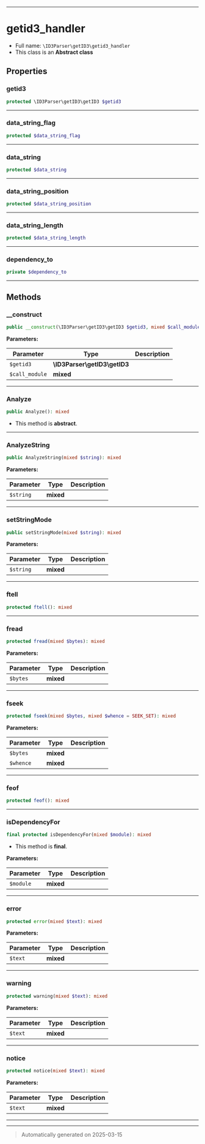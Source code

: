 ***

# getid3_handler





* Full name: `\ID3Parser\getID3\getid3_handler`
* This class is an **Abstract class**



## Properties


### getid3



```php
protected \ID3Parser\getID3\getID3 $getid3
```






***

### data_string_flag



```php
protected $data_string_flag
```






***

### data_string



```php
protected $data_string
```






***

### data_string_position



```php
protected $data_string_position
```






***

### data_string_length



```php
protected $data_string_length
```






***

### dependency_to



```php
private $dependency_to
```






***

## Methods


### __construct



```php
public __construct(\ID3Parser\getID3\getID3 $getid3, mixed $call_module = null): mixed
```








**Parameters:**

| Parameter | Type | Description |
|-----------|------|-------------|
| `$getid3` | **\ID3Parser\getID3\getID3** |  |
| `$call_module` | **mixed** |  |





***

### Analyze



```php
public Analyze(): mixed
```




* This method is **abstract**.







***

### AnalyzeString



```php
public AnalyzeString(mixed $string): mixed
```








**Parameters:**

| Parameter | Type | Description |
|-----------|------|-------------|
| `$string` | **mixed** |  |





***

### setStringMode



```php
public setStringMode(mixed $string): mixed
```








**Parameters:**

| Parameter | Type | Description |
|-----------|------|-------------|
| `$string` | **mixed** |  |





***

### ftell



```php
protected ftell(): mixed
```












***

### fread



```php
protected fread(mixed $bytes): mixed
```








**Parameters:**

| Parameter | Type | Description |
|-----------|------|-------------|
| `$bytes` | **mixed** |  |





***

### fseek



```php
protected fseek(mixed $bytes, mixed $whence = SEEK_SET): mixed
```








**Parameters:**

| Parameter | Type | Description |
|-----------|------|-------------|
| `$bytes` | **mixed** |  |
| `$whence` | **mixed** |  |





***

### feof



```php
protected feof(): mixed
```












***

### isDependencyFor



```php
final protected isDependencyFor(mixed $module): mixed
```





* This method is **final**.


**Parameters:**

| Parameter | Type | Description |
|-----------|------|-------------|
| `$module` | **mixed** |  |





***

### error



```php
protected error(mixed $text): mixed
```








**Parameters:**

| Parameter | Type | Description |
|-----------|------|-------------|
| `$text` | **mixed** |  |





***

### warning



```php
protected warning(mixed $text): mixed
```








**Parameters:**

| Parameter | Type | Description |
|-----------|------|-------------|
| `$text` | **mixed** |  |





***

### notice



```php
protected notice(mixed $text): mixed
```








**Parameters:**

| Parameter | Type | Description |
|-----------|------|-------------|
| `$text` | **mixed** |  |





***


***
> Automatically generated on 2025-03-15
